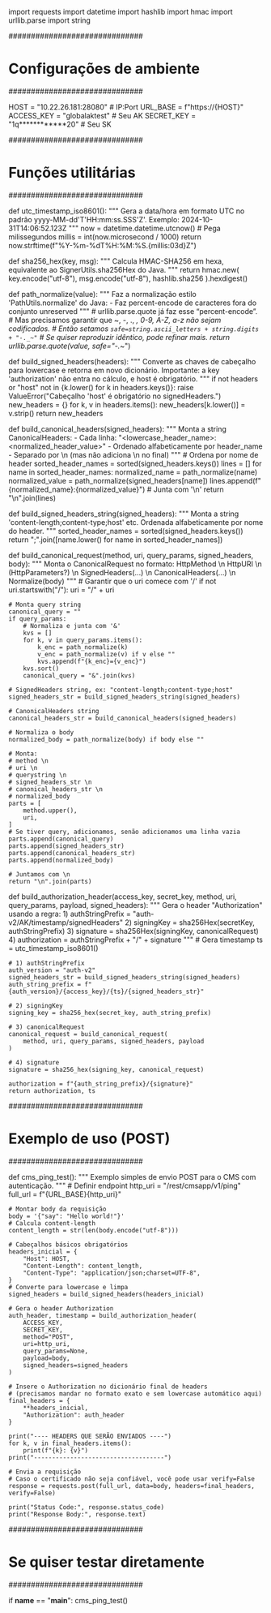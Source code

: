 import requests
import datetime
import hashlib
import hmac
import urllib.parse
import string

##############################
# Configurações de ambiente #
##############################

HOST = "10.22.26.181:28080"    # IP:Port
URL_BASE = f"https://{HOST}"
ACCESS_KEY = "globalaktest"   # Seu AK
SECRET_KEY = "1q************20"  # Seu SK

##############################
# Funções utilitárias       #
##############################

def utc_timestamp_iso8601():
    """
    Gera a data/hora em formato UTC no padrão yyyy-MM-dd'T'HH:mm:ss.SSS'Z'.
    Exemplo: 2024-10-31T14:06:52.123Z
    """
    now = datetime.datetime.utcnow()
    # Pega milissegundos
    millis = int(now.microsecond / 1000)
    return now.strftime(f"%Y-%m-%dT%H:%M:%S.{millis:03d}Z")

def sha256_hex(key, msg):
    """
    Calcula HMAC-SHA256 em hexa, equivalente ao SignerUtils.sha256Hex do Java.
    """
    return hmac.new(
        key.encode("utf-8"),
        msg.encode("utf-8"),
        hashlib.sha256
    ).hexdigest()

def path_normalize(value):
    """
    Faz a normalização estilo 'PathUtils.normalize' do Java:
      - Faz percent-encode de caracteres fora do conjunto unreserved
    """
    # urllib.parse.quote já faz esse “percent-encode”.
    # Mas precisamos garantir que ~, -, ., _, 0-9, A-Z, a-z não sejam codificados.
    # Então setamos `safe=string.ascii_letters + string.digits + "-._~"`
    # Se quiser reproduzir idêntico, pode refinar mais.
    return urllib.parse.quote(value, safe="-._~")

def build_signed_headers(headers):
    """
    Converte as chaves de cabeçalho para lowercase e retorna em novo dicionário.
    Importante: a key 'authorization' não entra no cálculo, e host é obrigatório.
    """
    if not headers or "host" not in {k.lower() for k in headers.keys()}:
        raise ValueError("Cabeçalho 'host' é obrigatório no signedHeaders.")
    new_headers = {}
    for k, v in headers.items():
        new_headers[k.lower()] = v.strip()
    return new_headers

def build_canonical_headers(signed_headers):
    """
    Monta a string CanonicalHeaders:
      - Cada linha: "<lowercase_header_name>:<normalized_header_value>"
      - Ordenado alfabeticamente por header_name
      - Separado por \n (mas não adiciona \n no final)
    """
    # Ordena por nome de header
    sorted_header_names = sorted(signed_headers.keys())
    lines = []
    for name in sorted_header_names:
        normalized_name = path_normalize(name)
        normalized_value = path_normalize(signed_headers[name])
        lines.append(f"{normalized_name}:{normalized_value}")
    # Junta com '\n'
    return "\n".join(lines)

def build_signed_headers_string(signed_headers):
    """
    Monta a string 'content-length;content-type;host' etc.
    Ordenada alfabeticamente por nome do header.
    """
    sorted_header_names = sorted(signed_headers.keys())
    return ";".join([name.lower() for name in sorted_header_names])

def build_canonical_request(method, uri, query_params, signed_headers, body):
    """
    Monta o CanonicalRequest no formato:
      HttpMethod \n
      HttpURI \n
      (HttpParameters?) \n
      SignedHeaders(...) \n
      CanonicalHeaders(...) \n
      Normalize(body)
    """
    # Garantir que o uri comece com '/'
    if not uri.startswith("/"):
        uri = "/" + uri

    # Monta query string
    canonical_query = ""
    if query_params:
        # Normaliza e junta com '&'
        kvs = []
        for k, v in query_params.items():
            k_enc = path_normalize(k)
            v_enc = path_normalize(v) if v else ""
            kvs.append(f"{k_enc}={v_enc}")
        kvs.sort()
        canonical_query = "&".join(kvs)

    # SignedHeaders string, ex: "content-length;content-type;host"
    signed_headers_str = build_signed_headers_string(signed_headers)

    # CanonicalHeaders string
    canonical_headers_str = build_canonical_headers(signed_headers)

    # Normaliza o body
    normalized_body = path_normalize(body) if body else ""

    # Monta:
    # method \n
    # uri \n
    # querystring \n
    # signed_headers_str \n
    # canonical_headers_str \n
    # normalized_body
    parts = [
        method.upper(),
        uri,
    ]
    # Se tiver query, adicionamos, senão adicionamos uma linha vazia
    parts.append(canonical_query)
    parts.append(signed_headers_str)
    parts.append(canonical_headers_str)
    parts.append(normalized_body)

    # Juntamos com \n
    return "\n".join(parts)

def build_authorization_header(access_key, secret_key,
                              method, uri,
                              query_params, payload,
                              signed_headers):
    """
    Gera o header "Authorization" usando a regra:
      1) authStringPrefix = "auth-v2/AK/timestamp/signedHeaders"
      2) signingKey = sha256Hex(secretKey, authStringPrefix)
      3) signature = sha256Hex(signingKey, canonicalRequest)
      4) authorization = authStringPrefix + "/" + signature
    """
    # Gera timestamp
    ts = utc_timestamp_iso8601()

    # 1) authStringPrefix
    auth_version = "auth-v2"
    signed_headers_str = build_signed_headers_string(signed_headers)
    auth_string_prefix = f"{auth_version}/{access_key}/{ts}/{signed_headers_str}"

    # 2) signingKey
    signing_key = sha256_hex(secret_key, auth_string_prefix)

    # 3) canonicalRequest
    canonical_request = build_canonical_request(
        method, uri, query_params, signed_headers, payload
    )

    # 4) signature
    signature = sha256_hex(signing_key, canonical_request)

    authorization = f"{auth_string_prefix}/{signature}"
    return authorization, ts

##############################
# Exemplo de uso (POST)     #
##############################

def cms_ping_test():
    """
    Exemplo simples de envio POST para o CMS com autenticação.
    """
    # Definir endpoint
    http_uri = "/rest/cmsapp/v1/ping"
    full_url = f"{URL_BASE}{http_uri}"

    # Montar body da requisição
    body = '{"say": "Hello world!"}'
    # Calcula content-length
    content_length = str(len(body.encode("utf-8")))

    # Cabeçalhos básicos obrigatórios
    headers_inicial = {
        "Host": HOST,  
        "Content-Length": content_length,
        "Content-Type": "application/json;charset=UTF-8",
    }
    # Converte para lowercase e limpa
    signed_headers = build_signed_headers(headers_inicial)

    # Gera o header Authorization
    auth_header, timestamp = build_authorization_header(
        ACCESS_KEY,
        SECRET_KEY,
        method="POST",
        uri=http_uri,
        query_params=None,
        payload=body,
        signed_headers=signed_headers
    )

    # Insere o Authorization no dicionário final de headers
    # (precisamos mandar no formato exato e sem lowercase automático aqui)
    final_headers = {
        **headers_inicial,
        "Authorization": auth_header
    }

    print("---- HEADERS QUE SERÃO ENVIADOS ----")
    for k, v in final_headers.items():
        print(f"{k}: {v}")
    print("------------------------------------")

    # Envia a requisição
    # Caso o certificado não seja confiável, você pode usar verify=False
    response = requests.post(full_url, data=body, headers=final_headers, verify=False)

    print("Status Code:", response.status_code)
    print("Response Body:", response.text)

##############################
# Se quiser testar diretamente
##############################

if __name__ == "__main__":
    cms_ping_test()
